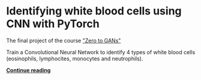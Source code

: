 # Identifying white blood cells using CNN with PyTorch

The final project of the course ["Zero to GANs"](http://zerotogans.org/)

Train a Convolutional Neural Network to identify 4 types of white blood cells (eosinophils, lymphocites, monocytes and neutrophils).

**[Continue reading](https://alexkovalyov.com/#2020-06-29-blood_cells)**
